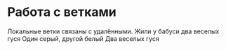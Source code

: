 # Работа с ветками

Локальные ветки связаны с удалёнными.
Жили у бабуси два веселых гуся
Один серый, другой белый
Два веселых гуся

